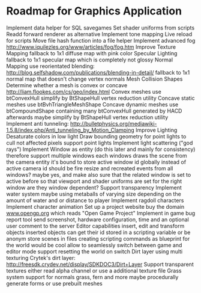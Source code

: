 Roadmap for Graphics Application
================================

Implement data helper for SQL savegames
Set shader uniforms from scripts
Readd forward renderer as alternative
Implement tone mapping
Live reload for scripts
    Move file hash function into a file helper
Implement advanced fog
    http://www.iquilezles.org/www/articles/fog/fog.htm
Improve Texture Mapping
    fallback to 1x1 diffuse map with pink color
Specular Lighting
    fallback to 1x1 specular map which is completely not glossy
Normal Mapping
    use reorientated blending:
    http://blog.selfshadow.com/publications/blending-in-detail/
    fallback to 1x1 normal map that doesn't change vertex normals
Mesh Collision Shapes
    Determine whether a mesh is convex or concave
        http://liam.flookes.com/cs/geo/index.html
    Convex meshes use btConvexHull
        simplify by BtShapeHull vertex reduction utility
    Concave static meshes use btBvhTriangleMeshShape
    Concave dynamic meshes use btCompoundShape containing many btConvexHull
        generated by HACD
        afterwards maybe simplify by BtShapeHull vertex reduction utility
    Implement anti tunneling:
        http://bulletphysics.org/mediawiki-1.5.8/index.php/Anti_tunneling_by_Motion_Clamping
Improve Lighting
    Desaturate colors in low light
    Draw bounding geometry for point lights to cull not affected pixels
    support point lights
Implement light scattering ("god rays")
Implement Window as entity (do this later and mainly for consistency)
    therefore support multiple windows
    each windows draws the scene from the camera entity it's bound to
    store active window id globally instead of active camera id
    should be fire resize and recreated events from all windows?
        maybe yes, and make also sure that the related window is set to active before
        so that viewport and shader uniforms are set for the right window
            are they window dependent?
Support transparency
Implement water system
    maybe using metaballs of varying size depending on the amount of water and or distance to player
Implement ragdoll characters
Implement character animation
Set up a project website
    buy the domain www.opengp.org which reads "Open Game Project"
Implement in game bug report tool
    send screenshot, hardware configuration, time and an optional user comment to the server
Editor capabilities
    insert, edit and transform objects
        inserted objects can get their id stored in a scripting variable or be anonym
    store scenes in files
        creating scripting commands as blueprint for the world would be cool
    allow to seamlessly switch between game and editor mode
    support resetting the world on switch
Dirt layer using multi texturing
    Crytek's dirt layer:
    http://freesdk.crydev.net/display/SDKDOC3/Dirt+Layer
Support transparent textures
    either read alpha channel or use a additional texture file
Grass system
    support for normals grass, fern and more
    maybe procedurally generate forms
    or use prebuilt meshes
